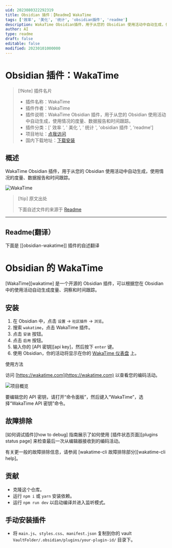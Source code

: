 ```yaml
---
uid: 2023080322292319
title: Obsidian 插件：【Readme】WakaTime
tags: ['效率', '美化', '统计', 'obsidian插件', 'readme']
description: WakaTime Obsidian插件，用于从您的 Obsidian 使用活动中自动生成，使用情况的度量、数据报告和时间跟踪。
author: AI
type: readme
draft: false
editable: false
modified: 20230101000000
---
```


# Obsidian 插件：WakaTime

> [!Note] 插件名片
> - 插件名称：WakaTime
> - 插件作者：WakaTime
> - 插件说明：WakaTime Obsidian 插件，用于从您的 Obsidian 使用活动中自动生成，使用情况的度量、数据报告和时间跟踪。
> - 插件分类：[' 效率 ', ' 美化 ', ' 统计 ', 'obsidian 插件 ', 'readme']
> - 项目地址：[点我访问](https://github.com/wakatime/obsidian-wakatime)
> - 国内下载地址：[下载安装](https://pkmer.cn/products/plugin/pluginMarket/?obsidian-wakatime)

## 概述

WakaTime Obsidian 插件，用于从您的 Obsidian 使用活动中自动生成，使用情况的度量、数据报告和时间跟踪。

![WakaTime](https://cdn.pkmer.cn/covers/obsidian-wakatime.PNG!pkmer)

> [!tip] 原文出处
>
>下面自述文件的来源于 [Readme](https://ghproxy.net/https://raw.githubusercontent.com/wakatime/obsidian-wakatime/master/README.md)
>

---

## Readme(翻译）

下面是 [[obsidian-wakatime]] 插件的自述翻译

# Obsidian 的 WakaTime

[WakaTime][wakatime] 是一个开源的 Obsidian 插件，可以根据您在 Obsidian 中的使用活动自动生成度量、洞察和时间跟踪。

## 安装

1. 在 Obsidian 中，点击 `设置` → `社区插件` → `浏览`。
2. 搜索 `wakatime`，点击 WakaTime 插件。
3. 点击 `安装` 按钮。
4. 点击 `启用` 按钮。
5. 输入你的 [API 密钥][api key]，然后按下 `enter` 键。
6. 使用 Obsidian，你的活动将显示在你的 [WakaTime 仪表盘](https://wakatime.com) 上。

使用方法

访问 [https://wakatime.com](https://wakatime.com) 以查看您的编码活动。

![项目概览](https://wakatime.com/static/img/ScreenShots/Screen-Shot-2016-03-21.png)

要编辑您的 API 密钥，请打开“命令面板”，然后键入“WakaTime”，选择“WakaTime API 密钥”命令。

## 故障排除

[如何调试插件][how to debug] 指南展示了如何使用 [插件状态页面][plugins status page] 来检查最后一次从编辑器接收到的编码活动。

有关更一般的故障排除信息，请参阅 [wakatime-cli 故障排除部分][wakatime-cli help]。

## 贡献

- 克隆这个仓库。
- 运行 `npm i` 或 `yarn` 安装依赖。
- 运行 `npm run dev` 以启动编译并进入监听模式。

## 手动安装插件

- 将 `main.js`、`styles.css`、`manifest.json` 复制到你的 vault `VaultFolder/.obsidian/plugins/your-plugin-id/` 目录下。



